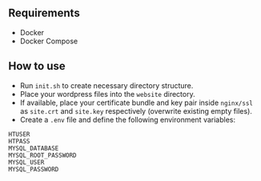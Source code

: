 ## Requirements
* Docker
* Docker Compose

## How to use
* Run `init.sh` to create necessary directory structure.
* Place your wordpress files into the `website` directory.
* If available, place your certificate bundle and key pair inside `nginx/ssl` as `site.crt` and `site.key` respectively (overwrite existing empty files).
* Create a `.env` file and define the following environment variables:

```
HTUSER
HTPASS
MYSQL_DATABASE
MYSQL_ROOT_PASSWORD
MYSQL_USER
MYSQL_PASSWORD
```
